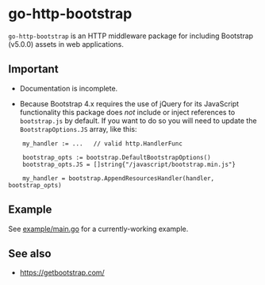 # go-http-bootstrap

`go-http-bootstrap` is an HTTP middleware package for including Bootstrap (v5.0.0) assets in web applications.

## Important

* Documentation is incomplete.

* Because Bootstrap 4.x requires the use of jQuery for its JavaScript functionality this package does _not_ include or inject references to `bootstrap.js` by default. If you want to do so you will need to update the `BootstrapOptions.JS` array, like this:

```
	my_handler := ...	// valid http.HandlerFunc
	
	bootstrap_opts := bootstrap.DefaultBootstrapOptions()
	bootstrap_opts.JS = []string{"/javascript/bootstrap.min.js"}

	my_handler = bootstrap.AppendResourcesHandler(handler, bootstrap_opts)
```

## Example

See [example/main.go](example/main.go) for a currently-working example.

## See also

* https://getbootstrap.com/
